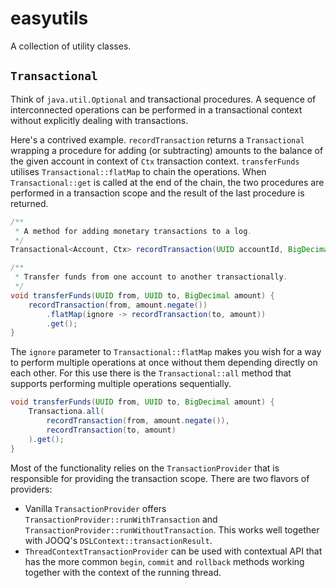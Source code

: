 # easyutils

A collection of utility classes.

## `Transactional`

Think of `java.util.Optional` and transactional procedures. A sequence of interconnected operations can be performed in a transactional context without explicitly dealing with transactions.

Here's a contrived example. `recordTransaction` returns a `Transactional` wrapping a procedure for adding (or subtracting) amounts to the balance of the given account in context of `Ctx` transaction context. `transferFunds` utilises `Transactional::flatMap` to chain the operations. When `Transactional::get` is called at the end of the chain, the two procedures are performed in a transaction scope and the result of the last procedure is returned.

```java
/**
 * A method for adding monetary transactions to a log.
 */
Transactional<Account, Ctx> recordTransaction(UUID accountId, BigDecimal amount);

/**
 * Transfer funds from one account to another transactionally.
 */
void transferFunds(UUID from, UUID to, BigDecimal amount) {
    recordTransaction(from, amount.negate())
        .flatMap(ignore -> recordTransaction(to, amount))
        .get();
}
```

The `ignore` parameter to `Transactional::flatMap` makes you wish for a way to perform multiple operations at once without them depending directly on each other. For this use there is the `Transactional::all` method that supports performing multiple operations sequentially.

```java
void transferFunds(UUID from, UUID to, BigDecimal amount) {
    Transactiona.all(
        recordTransaction(from, amount.negate()),
        recordTransaction(to, amount)
    ).get();
}
```

Most of the functionality relies on the `TransactionProvider` that is responsible for providing the transaction scope. There are two flavors of providers:

* Vanilla `TransactionProvider` offers `TransactionProvider::runWithTransaction` and `TransactionProvider::runWithoutTransaction`. This works well together with JOOQ's `DSLContext::transactionResult`.
* `ThreadContextTransactionProvider` can be used with contextual API that has the more common `begin`, `commit` and `rollback` methods working together with the context of the running thread.
